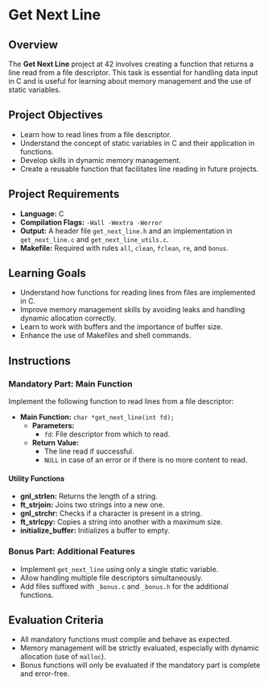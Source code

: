 # Get Next Line

## Overview
The **Get Next Line** project at 42 involves creating a function that returns a line read from a file descriptor. This task is essential for handling data input in C and is useful for learning about memory management and the use of static variables.

## Project Objectives
- Learn how to read lines from a file descriptor.
- Understand the concept of static variables in C and their application in functions.
- Develop skills in dynamic memory management.
- Create a reusable function that facilitates line reading in future projects.

## Project Requirements
- **Language:** C
- **Compilation Flags:** `-Wall -Wextra -Werror`
- **Output:** A header file `get_next_line.h` and an implementation in `get_next_line.c` and `get_next_line_utils.c`.
- **Makefile:** Required with rules `all`, `clean`, `fclean`, `re`, and `bonus`.

## Learning Goals
- Understand how functions for reading lines from files are implemented in C.
- Improve memory management skills by avoiding leaks and handling dynamic allocation correctly.
- Learn to work with buffers and the importance of buffer size.
- Enhance the use of Makefiles and shell commands.

## Instructions
### Mandatory Part: Main Function
Implement the following function to read lines from a file descriptor:

- **Main Function:** `char *get_next_line(int fd);`
  - **Parameters:** 
    - `fd`: File descriptor from which to read.
  - **Return Value:** 
    - The line read if successful.
    - `NULL` in case of an error or if there is no more content to read.

#### Utility Functions
- **gnl_strlen:** Returns the length of a string.
- **ft_strjoin:** Joins two strings into a new one.
- **gnl_strchr:** Checks if a character is present in a string.
- **ft_strlcpy:** Copies a string into another with a maximum size.
- **initialize_buffer:** Initializes a buffer to empty.

### Bonus Part: Additional Features
- Implement `get_next_line` using only a single static variable.
- Allow handling multiple file descriptors simultaneously.
- Add files suffixed with `_bonus.c` and `_bonus.h` for the additional functions.

## Evaluation Criteria
- All mandatory functions must compile and behave as expected.
- Memory management will be strictly evaluated, especially with dynamic allocation (use of `malloc`).
- Bonus functions will only be evaluated if the mandatory part is complete and error-free.

